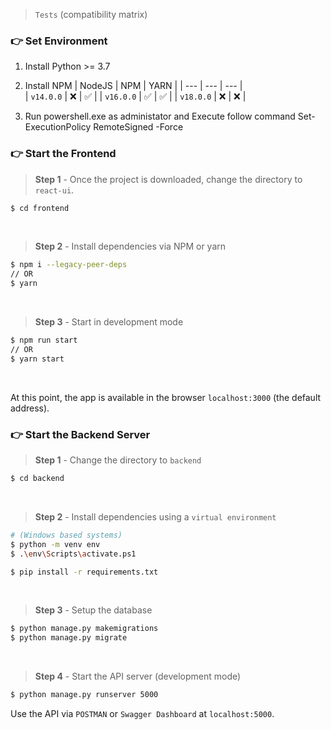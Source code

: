 

> `Tests` (compatibility matrix)

### 👉 Set Environment

1. Install Python >= 3.7

2. Install NPM
| NodeJS | NPM | YARN | 
| --- | --- | --- |  
| `v14.0.0` | ❌ | ✅ |
| `v16.0.0` | ✅ | ✅ | 
| `v18.0.0` | ❌ | ❌ | 

3. Run powershell.exe as administator and Execute follow command
    Set-ExecutionPolicy RemoteSigned -Force

### 👉 Start the Frontend 

> **Step 1** - Once the project is downloaded, change the directory to `react-ui`. 

```bash
$ cd frontend
```

<br >

> **Step 2** - Install dependencies via NPM or yarn

```bash
$ npm i --legacy-peer-deps
// OR
$ yarn
```

<br />

> **Step 3** - Start in development mode

```bash
$ npm run start 
// OR
$ yarn start
```

<br />

At this point, the app is available in the browser `localhost:3000` (the default address).
<br /> 

### 👉 Start the Backend Server 

> **Step 1** - Change the directory to `backend`

```bash
$ cd backend
```

<br >

> **Step 2** - Install dependencies using a `virtual environment`


```bash
# (Windows based systems)
$ python -m venv env
$ .\env\Scripts\activate.ps1

$ pip install -r requirements.txt
```

<br />

> **Step 3** - Setup the database 

```bash
$ python manage.py makemigrations
$ python manage.py migrate
```
<br />

> **Step 4** - Start the API server (development mode)

```bash
$ python manage.py runserver 5000
```

Use the API via `POSTMAN` or `Swagger Dashboard` at `localhost:5000`.
<br />

